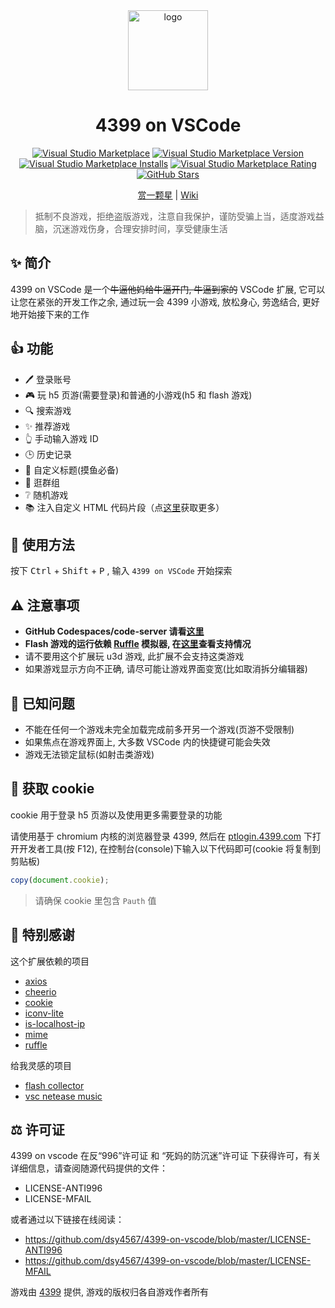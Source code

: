 <div align="center">

<img width="128" src="https://dsy4567.github.io/icon.png" alt="logo" title="logo" />

<h1 align="center">4399 on VSCode</h1>

[![Visual Studio Marketplace](https://img.shields.io/badge/Visual%20Studio-Marketplace-007acc.svg?style=flat-square)](https://marketplace.visualstudio.com/items?itemName=dsy4567.4399-on-vscode)
[![Visual Studio Marketplace Version](https://img.shields.io/visual-studio-marketplace/v/dsy4567.4399-on-vscode.svg?style=flat-square)](https://marketplace.visualstudio.com/items?itemName=dsy4567.4399-on-vscode)
[![Visual Studio Marketplace Installs](https://img.shields.io/visual-studio-marketplace/i/dsy4567.4399-on-vscode.svg?style=flat-square)](https://marketplace.visualstudio.com/items?itemName=dsy4567.4399-on-vscode)
[![Visual Studio Marketplace Rating](https://img.shields.io/visual-studio-marketplace/stars/dsy4567.4399-on-vscode.svg?style=flat-square)](https://marketplace.visualstudio.com/items?itemName=dsy4567.4399-on-vscode)
[![GitHub Stars](https://img.shields.io/github/stars/dsy4567/4399-on-vscode.svg?style=flat-square)](https://github.com/dsy4567/4399-on-vscode)

</div>

<div align="center">

[赏一颗星](https://github.com/dsy4567/4399-on-vscode) | [Wiki](https://github.com/dsy4567/4399-on-vscode/wiki)

</div>

> 抵制不良游戏，拒绝盗版游戏，注意自我保护，谨防受骗上当，适度游戏益脑，沉迷游戏伤身，合理安排时间，享受健康生活

## ✨ 简介

4399 on VSCode 是一个~~牛逼他妈给牛逼开门, 牛逼到家的~~ VSCode 扩展, 它可以让您在紧张的开发工作之余, 通过玩一会 4399 小游戏, 放松身心, 劳逸结合, 更好地开始接下来的工作

## 👍 功能

-   🖊 登录账号
-   🎮 玩 h5 页游(需要登录)和普通的小游戏(h5 和 flash 游戏)
-   🔍 搜索游戏
-   ✨ 推荐游戏
-   👆 手动输入游戏 ID
-   🕒 历史记录
-   🔧 自定义标题(摸鱼必备)
-   💬 逛群组
-   ❔ 随机游戏
-   📚 注入自定义 HTML 代码片段（点[这里](https://dsy4567.github.io/4ov-scripts/)获取更多）

## 🔨 使用方法

按下 <kbd>Ctrl</kbd> + <kbd>Shift</kbd> + <kbd>P</kbd> , 输入 `4399 on VSCode`
开始探索

## ⚠️ 注意事项

-   **GitHub Codespaces/code-server 请看[这里](https://github.com/dsy4567/4399-on-vscode/wiki/%E8%BF%9C%E7%A8%8B%E5%BC%80%E5%8F%91%E7%9B%B8%E5%85%B3)**
-   **Flash 游戏的运行依赖 [Ruffle](https://github.com/ruffle-rs/ruffle) 模拟器, 在[这里](https://ruffle.rs/#compatibility)查看支持情况**
-   请不要用这个扩展玩 u3d 游戏, 此扩展不会支持这类游戏
-   如果游戏显示方向不正确, 请尽可能让游戏界面变宽(比如取消拆分编辑器)

## 📢 已知问题

-   不能在任何一个游戏未完全加载完成前多开另一个游戏(页游不受限制)
-   如果焦点在游戏界面上, 大多数 VSCode 内的快捷键可能会失效
-   游戏无法锁定鼠标(如射击类游戏)

## 🍪 获取 cookie

cookie 用于登录 h5 页游以及使用更多需要登录的功能

请使用基于 chromium 内核的浏览器登录 4399, 然后在 [ptlogin.4399.com](https://ptlogin.4399.com) 下打开开发者工具(按 F12), 在控制台(console)下输入以下代码即可(cookie 将复制到剪贴板)

```javascript
copy(document.cookie);
```

> 请确保 cookie 里包含 `Pauth` 值

## 🤝 特别感谢

这个扩展依赖的项目

-   [axios](https://github.com/axios/axios)
-   [cheerio](https://github.com/cheeriojs/cheerio)
-   [cookie](https://github.com/jshttp/cookie)
-   [iconv-lite](https://github.com/ashtuchkin/iconv-lite)
-   [is-localhost-ip](https://github.com/tinovyatkin/is-localhost-ip)
-   [mime](https://github.com/broofa/mime)
-   [ruffle](https://github.com/ruffle-rs/ruffle)

给我灵感的项目

-   [flash collector](https://github.com/cnotech/flash-collector)
-   [vsc netease music](https://github.com/nondanee/vsc-netease-music)

## ⚖️ 许可证

4399 on vscode 在反“996”许可证 和 “死妈的防沉迷”许可证 下获得许可，有关详细信息，请查阅随源代码提供的文件：

-   LICENSE-ANTI996
-   LICENSE-MFAIL

或者通过以下链接在线阅读：

-   https://github.com/dsy4567/4399-on-vscode/blob/master/LICENSE-ANTI996
-   https://github.com/dsy4567/4399-on-vscode/blob/master/LICENSE-MFAIL

游戏由 [4399](https://www.4399.com) 提供, 游戏的版权归各自游戏作者所有
